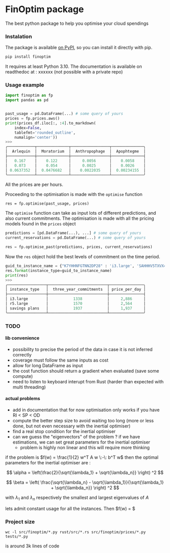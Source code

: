 # FinOptim package 

The best python package to help you optimise your cloud spendings

### Instalation

The package is available [on PyPI](https://pypi.org/project/finoptim/), so you can install it directly with pip. 

```sh
pip install finoptim
```

It requires at least Python 3.10. The documentation is available on readthedoc at : xxxxxx (not possible with a private repo)


### Usage example


```python
import finoptim as fp
import pandas as pd


past_usage = pd.DataFrame(...) # some query of yours
prices = fp.prices.aws()
print(prices_df.iloc[:, :4].to_markdown(
    index=False,
    tablefmt='rounded_outline',
    numalign='center'))
>>>
╭────────────┬──────────────┬─────────────────┬──────────────╮
│  Arlequin  │  Moratorium  │  Anthropophage  │  Apophtegme  │
├────────────┼──────────────┼─────────────────┼──────────────┤
│   0.167    │    0.122     │     0.0056      │    0.0058    │
│   0.073    │    0.054     │     0.0025      │    0.0026    │
│ 0.0637352  │  0.0476682   │    0.0022035    │  0.00234155  │
╰────────────┴──────────────┴─────────────────┴──────────────╯
```
All the prices are per hours.

Proceeding to the optimisation is made with the `optimise` function
```
res = fp.optimise(past_usage, prices)
```
The `optimise` function can take as input lots of different predictions, and also current commitments. The optimisation is made with all the pricing models found in the `prices` object

```python
predictions = [pd.DataFrame(...), ...] # some query of yours
current_reservations = pd.DataFrame(...) # some query of yours

res = fp.optimise_past(predictions, prices, current_reservations)
```

Now the `res` object hold the best levels of commitment on the time period.

```python
guid_to_instance_name = {"K7YHHNFGTNN2DP28" : 'i3.large', 'SAHHHV5TXVX4DCTS' : 'r5.large'}
res.format(instance_type=guid_to_instance_name)
print(res)
>>>
╭─────────────────┬──────────────────────────┬───────────────╮
│ instance_type   │  three_year_commitments  │ price_per_day │
├─────────────────┼──────────────────────────┼───────────────┤
│ i3.large        │           1338           │     2,886     │
│ r5.large        │           1570           │     2,564     │
│ savings plans   │           1937           │     1,937     │
╰─────────────────┴──────────────────────────┴───────────────╯
```


### TODO

#### lib convenience

- possibility to precise the period of the data in case it is not inferred correctly
- coverage must follow the same inputs as cost
- allow for long DataFrame as input
- the cost function should return a gradient when evaluated (save some compute)
- need to listen to keyboard interupt from Rust (harder than expected with multi threading)


#### actual problems

- add in documentation that for now optimisation only works if you have RI < SP < OD
- compute the better step size to avoid waiting too long (more or less done, but not even necessary with the inertial optimiser)
- find a real stop condition for the inertial optimiser
- can we guess the "eigenvectors" of the problem ? if we have estimations, we can set great parameters for the inertial optimiser
    - problem is highly non linear and this will require more thinking


if the problem is  $f(w) = \frac{1}{2} w^T A w \:-\: b^T w$ then the optimal parameters for the inertial optimiser are :

$$ \alpha = \left(\frac{2}{\sqrt{\lambda_1} + \sqrt{\lambda_n}} \right) ^2 $$

$$ \beta = \left( \frac{\sqrt{\lambda_n} - \sqrt{\lambda_1}}{\sqrt{\lambda_1} + \sqrt{\lambda_n}} \right) ^2 $$

with $\lambda_1$ and $\lambda_n$ respectively the smallest and largest eigenvalues of $A$

lets admit constant usage for all the instances. Then $f(w) = $

### Project size

`wc -l src/finoptim/*.py rust/src/*.rs src/finoptim/prices/*.py tests/*.py`

is around 3k lines of code